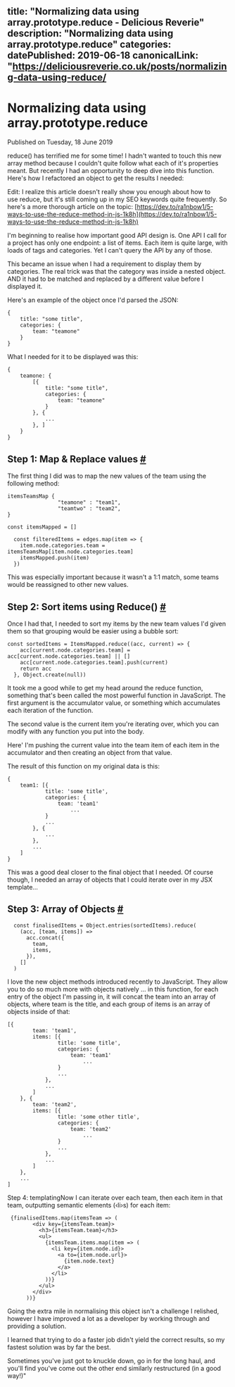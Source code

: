 title: "Normalizing data using array.prototype.reduce - Delicious Reverie"
description: "Normalizing data using array.prototype.reduce"
categories:
datePublished: 2019-06-18
canonicalLink: "https://deliciousreverie.co.uk/posts/normalizing-data-using-reduce/
---
# Normalizing data using array.prototype.reduce

Published on Tuesday, 18 June 2019

reduce() has terrified me for some time! I hadn't wanted to touch this new array method because I couldn't quite follow what each of it's properties meant. But recently I had an opportunity to deep dive into this function. Here's how I refactored an object to get the results I needed:

Edit: I realize this article doesn't really show you enough about how to use reduce, but it's still coming up in my SEO keywords quite frequently. So here's a more thorough article on the topic: [https://dev.to/ra1nbow1/5-ways-to-use-the-reduce-method-in-js-1k8h](https://dev.to/ra1nbow1/5-ways-to-use-the-reduce-method-in-js-1k8h)

I'm beginning to realise how important good API design is. One API I call for a project has only one endpoint: a list of items. Each item is quite large, with loads of tags and categories. Yet I can't query the API by any of those.

This became an issue when I had a requirement to display them by categories. The real trick was that the category was inside a nested object. AND it had to be matched and replaced by a different value before I displayed it.

Here's an example of the object once I'd parsed the JSON:

```
{
    title: "some title",
    categories: {
        team: "teamone"
    }
}
```

What I needed for it to be displayed was this:

```
{
    teamone: {
        [{
            title: "some title",
            categories: {
                team: "teamone"
            }
        }, {
            ...
        }, ]
    }
}
```

## Step 1: Map & Replace values [#](https://deliciousreverie.co.uk/posts/normalizing-data-using-reduce/#step-1:-map-and-replace-values)

The first thing I did was to map the new values of the team using the following method:

```
itemsTeamsMap {
                "teamone" : "team1",
                "teamtwo" : "team2",
}

const itemsMapped = []

  const filteredItems = edges.map(item => {
    item.node.categories.team = itemsTeamsMap[item.node.categories.team]
    itemsMapped.push(item)
  })
```

This was especially important because it wasn't a 1:1 match, some teams would be reassigned to other new values.

## Step 2: Sort items using Reduce() [#](https://deliciousreverie.co.uk/posts/normalizing-data-using-reduce/#step-2:-sort-items-using-reduce())

Once I had that, I needed to sort my items by the new team values I'd given them so that grouping would be easier using a bubble sort:

```
const sortedItems = ItemsMapped.reduce((acc, current) => {
    acc[current.node.categories.team] = acc[current.node.categories.team] || []
    acc[current.node.categories.team].push(current)
    return acc
  }, Object.create(null))
```

It took me a good while to get my head around the reduce function, something that's been called the most powerful function in JavaScript. The first argument is the accumulator value, or something which accumulates each iteration of the function.

The second value is the current item you're iterating over, which you can modify with any function you put into the body.

Here' I'm pushing the current value into the team item of each item in the accumulator and then creating an object from that value.

The result of this function on my original data is this:

```
{
    team1: [{
            title: 'some title',
            categories: {
                team: 'team1'
                    ...
            }
            ...
        }, {
            ...
        },
        ...
    ]
}
```

This was a good deal closer to the final object that I needed. Of course though, I needed an array of objects that I could iterate over in my JSX template...

## Step 3: Array of Objects [#](https://deliciousreverie.co.uk/posts/normalizing-data-using-reduce/#step-3:-array-of-objects)

```
  const finalisedItems = Object.entries(sortedItems).reduce(
    (acc, [team, items]) =>
      acc.concat({
        team,
        items,
      }),
    []
  )
```

I love the new object methods introduced recently to JavaScript. They allow you to do so much more with objects natively ... in this function, for each entry of the object I'm passing in, it will concat the team into an array of objects, where team is the title, and each group of items is an array of objects inside of that:

```
[{
        team: 'team1',
        items: [{
                title: 'some title',
                categories: {
                    team: 'team1'
                        ...
                }
                ...
            },
            ...
        ]
    }, {
        team: 'team2',
        items: [{
                title: 'some other title',
                categories: {
                    team: 'team2'
                        ...
                }
                ...
            },
            ...
        ]
    },
    ...
]
```

Step 4: templatingNow I can iterate over each team, then each item in that team, outputting semantic elements (‹li›s) for each item:

```
 {finalisedItems.map(itemsTeam => (
        <div key={itemsTeam.team}>
          <h3>{itemsTeam.team}</h3>
          <ul>
            {itemsTeam.items.map(item => (
              <li key={item.node.id}>
                <a to={item.node.url}>
                  {item.node.text}
                </a>
              </li>
            ))}
          </ul>
        </div>
      ))}
```

Going the extra mile in normalising this object isn't a challenge I relished, however I have improved a lot as a developer by working through and providing a solution.

I learned that trying to do a faster job didn't yield the correct results, so my fastest solution was by far the best.

Sometimes you've just got to knuckle down, go in for the long haul, and you'll find you've come out the other end similarly restructured (in a good way!)"